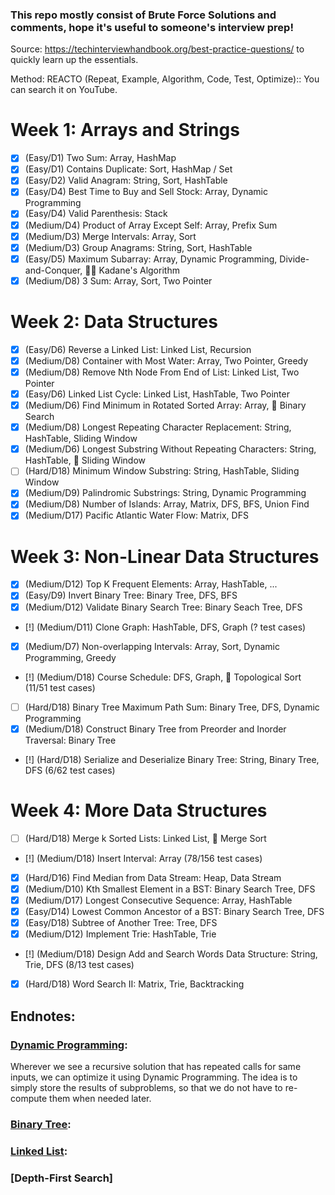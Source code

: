 ### This repo mostly consist of Brute Force Solutions and comments, hope it's useful to someone's interview prep!

Source: https://techinterviewhandbook.org/best-practice-questions/ to quickly learn up the essentials.

Method: REACTO (Repeat, Example, Algorithm, Code, Test, Optimize):: You can search it on YouTube.

# Week 1: Arrays and Strings
- [x] (Easy/D1) Two Sum:                                Array, HashMap
- [x] (Easy/D1) Contains Duplicate:                     Sort, HashMap / Set
- [x] (Easy/D2) Valid Anagram:                          String, Sort, HashTable
- [x] (Easy/D4) Best Time to Buy and Sell Stock:        Array, Dynamic Programming
- [x] (Easy/D4) Valid Parenthesis:                      Stack
- [x] (Medium/D4) Product of Array Except Self:         Array, Prefix Sum
- [x] (Medium/D3) Merge Intervals:                      Array, Sort
- [x] (Medium/D3) Group Anagrams:                       String, Sort, HashTable
- [x] (Easy/D5) Maximum Subarray:                       Array, Dynamic Programming, Divide-and-Conquer, 🧙‍♂️ Kadane's Algorithm
- [x] (Medium/D8) 3 Sum:                               Array, Sort, Two Pointer
 
# Week 2: Data Structures
- [x] (Easy/D6) Reverse a Linked List:                   Linked List, Recursion
- [x] (Medium/D8) Container with Most Water:             Array, Two Pointer, Greedy
- [x] (Medium/D8) Remove Nth Node From End of List:      Linked List, Two Pointer
- [x] (Easy/D6) Linked List Cycle:                       Linked List, HashTable, Two Pointer
- [x] (Medium/D6) Find Minimum in Rotated Sorted Array:   Array, 🧙‍ Binary Search
- [x] (Medium/D8) Longest Repeating Character Replacement: String, HashTable, Sliding Window
- [x] (Medium/D6) Longest Substring Without Repeating Characters: String, HashTable, 🧙‍ Sliding Window
- [ ] (Hard/D18) Minimum Window Substring:               String, HashTable, Sliding Window
- [x] (Medium/D9) Palindromic Substrings:                String, Dynamic Programming
- [x] (Medium/D8) Number of Islands: Array, Matrix, DFS, BFS, Union Find
- [x] (Medium/D17) Pacific Atlantic Water Flow:         Matrix, DFS
  
# Week 3: Non-Linear Data Structures
- [x] (Medium/D12) Top K Frequent Elements:              Array, HashTable, ...
- [x] (Easy/D9) Invert Binary Tree:                      Binary Tree, DFS, BFS
- [x] (Medium/D12) Validate Binary Search Tree:          Binary Seach Tree, DFS
- [!] (Medium/D11) Clone Graph:                          HashTable, DFS, Graph (? test cases)
- [x] (Medium/D7) Non-overlapping Intervals:             Array, Sort, Dynamic Programming, Greedy
- [!] (Medium/D18) Course Schedule:                      DFS, Graph, 🧙‍ Topological Sort (11/51 test cases)
- [ ] (Hard/D18) Binary Tree Maximum Path Sum:           Binary Tree, DFS, Dynamic Programming
- [x] (Medium/D18) Construct Binary Tree from Preorder and Inorder Traversal: Binary Tree
- [!] (Hard/D18) Serialize and Deserialize Binary Tree:  String, Binary Tree, DFS (6/62 test cases)

# Week 4: More Data Structures
- [ ] (Hard/D18) Merge k Sorted Lists:                 Linked List, 🧙‍ Merge Sort
- [!] (Medium/D18) Insert Interval:                    Array (78/156 test cases)
- [x] (Hard/D16) Find Median from Data Stream:         Heap, Data Stream
- [x] (Medium/D10) Kth Smallest Element in a BST:      Binary Search Tree, DFS
- [x] (Medium/D17) Longest Consecutive Sequence:       Array, HashTable
- [x] (Easy/D14) Lowest Common Ancestor of a BST:      Binary Search Tree, DFS
- [x] (Easy/D18) Subtree of Another Tree:              Tree, DFS
- [x] (Medium/D12) Implement Trie:                     HashTable, Trie
- [!] (Medium/D18) Design Add and Search Words Data Structure: String, Trie, DFS (8/13 test cases)
- [x] (Hard/D18) Word Search II:                      Matrix, Trie, Backtracking

## Endnotes:
### [Dynamic Programming](https://www.geeksforgeeks.org/dynamic-programming/):
Wherever we see a recursive solution that has repeated calls for same inputs, we can optimize it using Dynamic Programming. The idea is to simply store the results of subproblems, so that we do not have to re-compute them when needed later.

### [Binary Tree](https://www.geeksforgeeks.org/binary-tree-set-1-introduction/):
### [Linked List](https://www.geeksforgeeks.org/linked-list-set-1-introduction/):
### [Depth-First Search]
